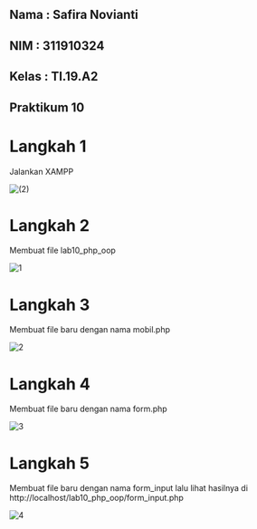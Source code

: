 ## Nama : Safira Novianti
## NIM : 311910324
## Kelas : TI.19.A2
## Praktikum 10

# Langkah 1
Jalankan XAMPP

![(2)](https://user-images.githubusercontent.com/56381081/121199592-43eda300-c89d-11eb-8615-d16eca6bae63.png)

# Langkah 2
Membuat file lab10_php_oop

![1](https://user-images.githubusercontent.com/56381081/121199598-451ed000-c89d-11eb-9aa1-432a74c9a1d2.png)

# Langkah 3
Membuat file baru dengan nama mobil.php

![2](https://user-images.githubusercontent.com/56381081/121199611-464ffd00-c89d-11eb-8b89-f11991b696cd.png)

# Langkah 4
Membuat file baru dengan nama form.php

![3](https://user-images.githubusercontent.com/56381081/121199577-40f2b280-c89d-11eb-9a8a-9caf964657cf.png)

# Langkah 5
Membuat file baru dengan nama form_input lalu lihat hasilnya di
http://localhost/lab10_php_oop/form_input.php

![4](https://user-images.githubusercontent.com/56381081/121199589-43550c80-c89d-11eb-95dc-adb7b90961c9.png)